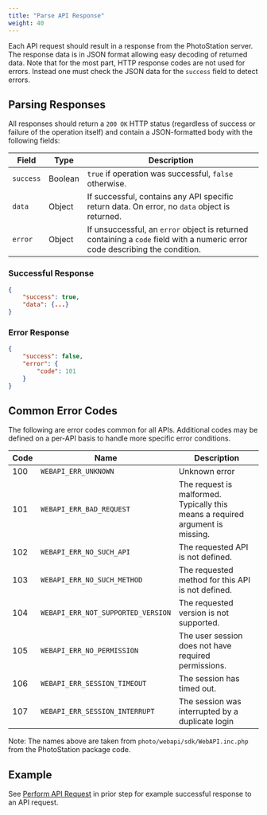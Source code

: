 ```yaml
---
title: "Parse API Response"
weight: 40
---
```


Each API request should result in a response from the PhotoStation server. The response
data is in JSON format allowing easy decoding of returned data. Note that for
the most part, HTTP response codes are not used for errors. Instead one must
check the JSON data for the `success` field to detect errors.

## Parsing Responses ##

All responses should return a `200 OK` HTTP status (regardless of success or failure of
the operation itself) and contain a JSON-formatted body with the following fields:

Field|Type|Description
-----|----|-----------
`success`|Boolean|`true` if operation was successful, `false` otherwise.
`data`|Object|If successful, contains any API specific return data. On error, no `data` object is returned.
`error`|Object|If unsuccessful, an `error` object is returned containing a `code` field with a numeric error code describing the condition.

### Successful Response ###

```json
{
    "success": true,
    "data": {...}
}
```

### Error Response ###

```json
{
    "success": false,
    "error": {
        "code": 101
    }
}
```

## Common Error Codes ##

The following are error codes common for all APIs. Additional codes may
be defined on a per-API basis to handle more specific error conditions.

Code|Name                              |Description
----|----------------------------------|-----------
100 |`WEBAPI_ERR_UNKNOWN`              |Unknown error
101 |`WEBAPI_ERR_BAD_REQUEST`          |The request is malformed. Typically this means a required argument is missing.
102 |`WEBAPI_ERR_NO_SUCH_API`          |The requested API is not defined.
103 |`WEBAPI_ERR_NO_SUCH_METHOD`       |The requested method for this API is not defined.
104 |`WEBAPI_ERR_NOT_SUPPORTED_VERSION`|The requested version is not supported.
105 |`WEBAPI_ERR_NO_PERMISSION`        |The user session does not have required permissions.
106 |`WEBAPI_ERR_SESSION_TIMEOUT`      |The session has timed out.
107 |`WEBAPI_ERR_SESSION_INTERRUPT`    |The session was interrupted by a duplicate login

Note: The names above are taken from `photo/webapi/sdk/WebAPI.inc.php` from the
PhotoStation package code.

## Example ##

See [Perform API Request](/getting-started/perform-request) in prior step for
example successful response to an API request.